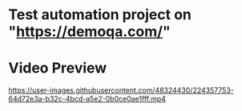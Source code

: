 # Test automation project on "https://demoqa.com/"

Video Preview
=============

https://user-images.githubusercontent.com/48324430/224357753-64d72e3a-b32c-4bcd-a5e2-0b0ce0ae1fff.mp4


